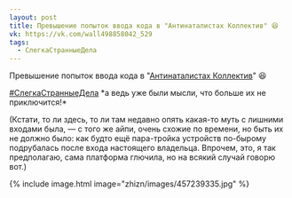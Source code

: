 ```yaml
---
layout: post
title: Превышение попыток ввода кода в "Антинаталистах Коллектив" 😆
vk: https://vk.com/wall498858042_529
tags:
  - СлегкаСтранныеДела
---
```

Превышение попыток ввода кода в "[Антинаталистах Коллектив](https://vk.com/id557406431)" 😆

[#СлегкаСтранныеДела](poisk.html#СлегкаСтранныеДела) \*а ведь уже были мысли, что больше их не приключится!\*

(Кстати, то ли здесь, то ли там недавно опять какая-то муть с лишними входами была, — с того же айпи, очень схожие по времени, но быть их не должно было: как будто ещё пара-тройка устройств по-бырому подрубалась после входа настоящего владельца. Впрочем, это, я так предполагаю, сама платформа глючила, но на всякий случай говорю вот.)

{% include image.html image="zhizn/images/457239335.jpg" %}